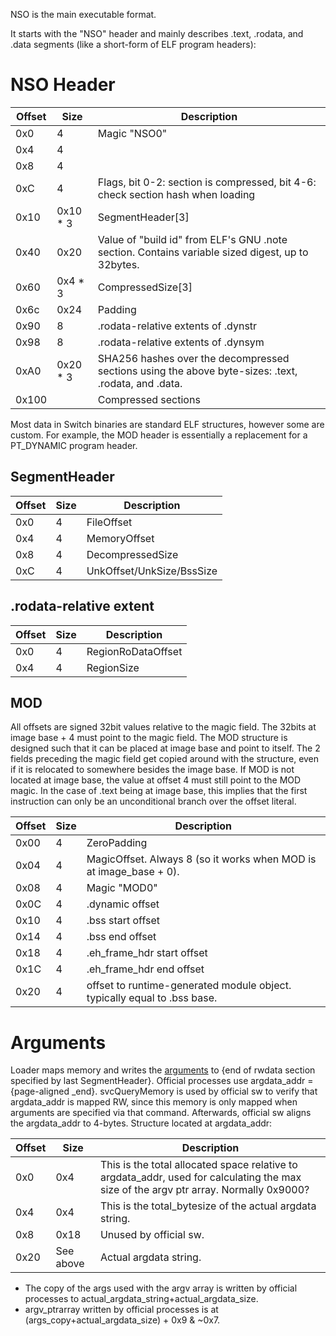 NSO is the main executable format.

It starts with the "NSO" header and mainly describes .text, .rodata, and
.data segments (like a short-form of ELF program
headers):

# NSO Header

| Offset | Size      | Description                                                                                         |
| ------ | --------- | --------------------------------------------------------------------------------------------------- |
| 0x0    | 4         | Magic "NSO0"                                                                                        |
| 0x4    | 4         |                                                                                                     |
| 0x8    | 4         |                                                                                                     |
| 0xC    | 4         | Flags, bit 0-2: section is compressed, bit 4-6: check section hash when loading                     |
| 0x10   | 0x10 \* 3 | SegmentHeader\[3\]                                                                                  |
| 0x40   | 0x20      | Value of "build id" from ELF's GNU .note section. Contains variable sized digest, up to 32bytes.    |
| 0x60   | 0x4 \* 3  | CompressedSize\[3\]                                                                                 |
| 0x6c   | 0x24      | Padding                                                                                             |
| 0x90   | 8         | .rodata-relative extents of .dynstr                                                                 |
| 0x98   | 8         | .rodata-relative extents of .dynsym                                                                 |
| 0xA0   | 0x20 \* 3 | SHA256 hashes over the decompressed sections using the above byte-sizes: .text, .rodata, and .data. |
| 0x100  |           | Compressed sections                                                                                 |

Most data in Switch binaries are standard ELF structures, however some
are custom. For example, the MOD header is essentially a replacement for
a PT\_DYNAMIC program header.

## SegmentHeader

| Offset | Size | Description               |
| ------ | ---- | ------------------------- |
| 0x0    | 4    | FileOffset                |
| 0x4    | 4    | MemoryOffset              |
| 0x8    | 4    | DecompressedSize          |
| 0xC    | 4    | UnkOffset/UnkSize/BssSize |

## .rodata-relative extent

| Offset | Size | Description        |
| ------ | ---- | ------------------ |
| 0x0    | 4    | RegionRoDataOffset |
| 0x4    | 4    | RegionSize         |

## MOD

All offsets are signed 32bit values relative to the magic field. The
32bits at image base + 4 must point to the magic field. The MOD
structure is designed such that it can be placed at image base and point
to itself. The 2 fields preceding the magic field get copied around with
the structure, even if it is relocated to somewhere besides the image
base. If MOD is not located at image base, the value at offset 4 must
still point to the MOD magic. In the case of .text being at image base,
this implies that the first instruction can only be an unconditional
branch over the offset
literal.

| Offset | Size | Description                                                              |
| ------ | ---- | ------------------------------------------------------------------------ |
| 0x00   | 4    | ZeroPadding                                                              |
| 0x04   | 4    | MagicOffset. Always 8 (so it works when MOD is at image\_base + 0).      |
| 0x08   | 4    | Magic "MOD0"                                                             |
| 0x0C   | 4    | .dynamic offset                                                          |
| 0x10   | 4    | .bss start offset                                                        |
| 0x14   | 4    | .bss end offset                                                          |
| 0x18   | 4    | .eh\_frame\_hdr start offset                                             |
| 0x1C   | 4    | .eh\_frame\_hdr end offset                                               |
| 0x20   | 4    | offset to runtime-generated module object. typically equal to .bss base. |

# Arguments

Loader maps memory and writes the
[arguments](Loader%20services#AddProcessToLaunchQueue.md##AddProcessToLaunchQueue "wikilink")
to {end of rwdata section specified by last SegmentHeader}. Official
processes use argdata\_addr = {page-aligned \_end}. svcQueryMemory is
used by official sw to verify that argdata\_addr is mapped RW, since
this memory is only mapped when arguments are specified via that
command. Afterwards, official sw aligns the argdata\_addr to 4-bytes.
Structure located at
argdata\_addr:

| Offset | Size      | Description                                                                                                                            |
| ------ | --------- | -------------------------------------------------------------------------------------------------------------------------------------- |
| 0x0    | 0x4       | This is the total allocated space relative to argdata\_addr, used for calculating the max size of the argv ptr array. Normally 0x9000? |
| 0x4    | 0x4       | This is the total\_bytesize of the actual argdata string.                                                                              |
| 0x8    | 0x18      | Unused by official sw.                                                                                                                 |
| 0x20   | See above | Actual argdata string.                                                                                                                 |

  - The copy of the args used with the argv array is written by official
    processes to actual\_argdata\_string+actual\_argdata\_size.
  - argv\_ptrarray written by official processes is at
    (args\_copy+actual\_argdata\_size) + 0x9 & ~0x7.
